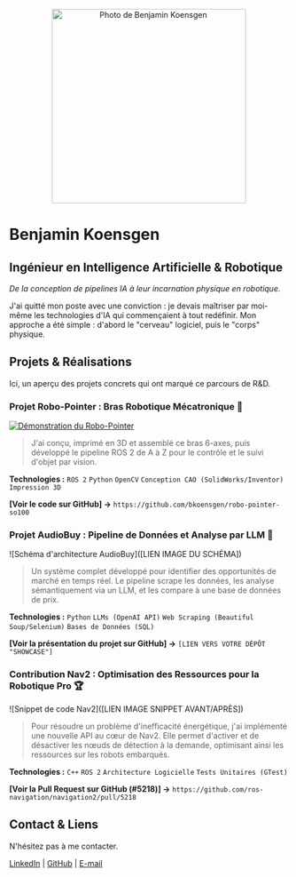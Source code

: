 <p align="center">
  <img src="[LIEN PHOTO AVEC LES ROBOTS]" alt="Photo de Benjamin Koensgen" width="350"/>
</p>

# Benjamin Koensgen

## Ingénieur en Intelligence Artificielle & Robotique

*De la conception de pipelines IA à leur incarnation physique en robotique.*

J'ai quitté mon poste avec une conviction : je devais maîtriser par moi-même les technologies d'IA qui commençaient à tout redéfinir. Mon approche a été simple : d'abord le "cerveau" logiciel, puis le "corps" physique.

## Projets & Réalisations

Ici, un aperçu des projets concrets qui ont marqué ce parcours de R&D.

### Projet Robo-Pointer : Bras Robotique Mécatronique 🦾

<a href="[LIEN VIDÉO YOUTUBE/VIMEO]" target="_blank">
  <img src="[LIEN IMAGE THUMBNAIL DE LA VIDÉO]" alt="Démonstration du Robo-Pointer" style="max-width:100%;">
</a>

> J'ai conçu, imprimé en 3D et assemblé ce bras 6-axes, puis développé le pipeline ROS 2 de A à Z pour le contrôle et le suivi d'objet par vision.

**Technologies :** `ROS 2` `Python` `OpenCV` `Conception CAO (SolidWorks/Inventor)` `Impression 3D`

**[Voir le code sur GitHub] ->** `https://github.com/bkoensgen/robo-pointer-so100`

### Projet AudioBuy : Pipeline de Données et Analyse par LLM 🧠

![Schéma d'architecture AudioBuy]([LIEN IMAGE DU SCHÉMA])

> Un système complet développé pour identifier des opportunités de marché en temps réel. Le pipeline scrape les données, les analyse sémantiquement via un LLM, et les compare à une base de données de prix.

**Technologies :** `Python` `LLMs (OpenAI API)` `Web Scraping (Beautiful Soup/Selenium)` `Bases de Données (SQL)`

**[Voir la présentation du projet sur GitHub] ->** `[LIEN VERS VOTRE DÉPÔT "SHOWCASE"]`

### Contribution Nav2 : Optimisation des Ressources pour la Robotique Pro 🏆

![Snippet de code Nav2]([LIEN IMAGE SNIPPET AVANT/APRÈS])

> Pour résoudre un problème d'inefficacité énergétique, j'ai implémenté une nouvelle API au cœur de Nav2. Elle permet d'activer et de désactiver les nœuds de détection à la demande, optimisant ainsi les ressources sur les robots embarqués.

**Technologies :** `C++` `ROS 2` `Architecture Logicielle` `Tests Unitaires (GTest)`

**[Voir la Pull Request sur GitHub (#5218)] ->** `https://github.com/ros-navigation/navigation2/pull/5218`

## Contact & Liens

N'hésitez pas à me contacter.

[LinkedIn](https://www.linkedin.com/in/benjamin-koensgen) | [GitHub](https://github.com/bkoensgen) | [E-mail](mailto:bkoensgen@gmail.com)